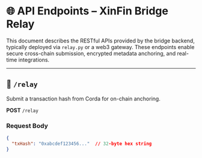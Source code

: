 # 🌐 API Endpoints – XinFin Bridge Relay

This document describes the RESTful APIs provided by the bridge backend, typically deployed via `relay.py` or a web3 gateway. These endpoints enable secure cross-chain submission, encrypted metadata anchoring, and real-time integrations.

---

## 🔁 `/relay`

Submit a transaction hash from Corda for on-chain anchoring.

**POST** `/relay`

### Request Body
```json
{
  "txHash": "0xabcdef123456..."  // 32-byte hex string
}
